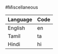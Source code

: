 #Miscellaneous

| Language    | Code                         |
| :---------- | :----------------------------------- |
| English     |  en |
| Tamil       |  ta |
| Hindi       |  hi |